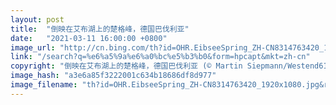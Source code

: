 ```yaml
---
layout: post
title:  "倒映在艾布湖上的楚格峰，德国巴伐利亚"
date:   "2021-03-11 16:00:00 +0800"
image_url: "http://cn.bing.com/th?id=OHR.EibseeSpring_ZH-CN8314763420_1920x1080.jpg&rf=LaDigue_1920x1080.jpg&pid=hp"
link: "/search?q=%e6%a5%9a%e6%a0%bc%e5%b3%b0&form=hpcapt&mkt=zh-cn"
copyright: "倒映在艾布湖上的楚格峰，德国巴伐利亚 (© Martin Siepmann/Westend61/Offset by Shutterstock)"
image_hash: "a3e6a85f3222001c634b18686df8d977"
image_filename: "th?id=OHR.EibseeSpring_ZH-CN8314763420_1920x1080.jpg&rf=LaDigue_1920x1080.jpg&pid=hp"
---
```

